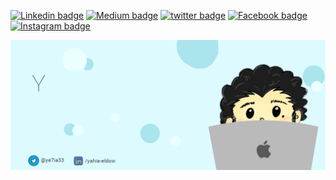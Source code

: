 [![Linkedin badge](https://img.shields.io/badge/linkedin-%230077B5.svg?&style=for-the-badge&logo=linkedin&logoColor=white)](https://www.linkedin.com/in/yahia-eldow/)
[![Medium badge](https://img.shields.io/badge/medium-%2312100E.svg?&style=for-the-badge&logo=medium&logoColor=white)](https://medium.com/@ye7ia33)
[![twitter badge](https://img.shields.io/badge/twitter-%231DA1F2.svg?&style=for-the-badge&logo=twitter&logoColor=white)](https://twitter.com/ye7ia33)
[![Facebook badge](https://img.shields.io/badge/facebook-%231877F2.svg?&style=for-the-badge&logo=facebook&logoColor=white)](https://www.facebook.com/yahia.eldow)
[![Instagram badge](https://img.shields.io/badge/instagram-%23E4405F.svg?&style=for-the-badge&logo=instagram&logoColor=white)](https://www.instagram.com/yahia.eldow)

![Hey there, I'm Yahia El-Dow. I'm a software Enginiering, Check out my work](https://github.com/ye7ia33/ye7ia33/blob/master/Yahia-el-dow.gif)


<!--
**ye7ia33/ye7ia33** is a ✨ _special_ ✨ repository because its `README.md` (this file) appears on your GitHub profile.

Here are some ideas to get you started:

- 🔭 I’m currently working on ...
- 🌱 I’m currently learning ...
- 👯 I’m looking to collaborate on ...
- 🤔 I’m looking for help with ...
- 💬 Ask me about ...
- 📫 How to reach me: ...
- 😄 Pronouns: ...
- ⚡ Fun fact: ...
-->
